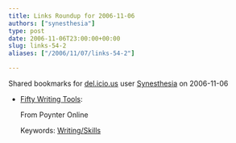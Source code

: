 ```yaml
---
title: Links Roundup for 2006-11-06
authors: ["synesthesia"]
type: post
date: 2006-11-06T23:00:00+00:00
slug: links-54-2 
aliases: ["/2006/11/07/links-54-2"]

---
```

Shared bookmarks for [del.icio.us][1] user  [Synesthesia][2] on 2006-11-06

  * [Fifty Writing Tools][3]:
  
    From Poynter Online
  
    Keywords: [Writing/Skills][4]

 [1]: https://del.icio.us/
 [2]: https://del.icio.us/synesthesia
 [3]: https://web.archive.org/web/20050312090920/www.poynter.org/content/content_view.asp?id=61811#series "https://web.archive.org/web/20050312090920/www.poynter.org/content/content_view.asp?id=61811#series"
 [4]: https://del.icio.us/synesthesia/Writing/Skills